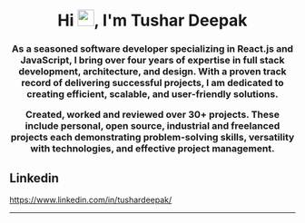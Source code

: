 <h1 align="center">Hi <img src="https://github.com/TheDudeThatCode/TheDudeThatCode/blob/master/Assets/Hi.gif" width="29px">, I'm Tushar Deepak</h1>
<h3 align="center">As a seasoned software developer specializing in React.js and JavaScript, I bring over four years of expertise in full stack development, architecture, and design. With a proven track record of delivering successful projects, I am dedicated to creating efficient, scalable, and user-friendly solutions.

Created, worked and reviewed over 30+ projects. These include personal, open source, industrial and freelanced projects each demonstrating problem-solving skills, versatility with technologies, and effective project management.</h3>

## Linkedin
https://www.linkedin.com/in/tushardeepak/

<hr \>

